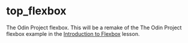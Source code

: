 # top_flexbox

The Odin Project flexbox.
This will be a remake of the The Odin Project flexbox example in
the [Introduction to Flexbox](https://www.theodinproject.com/lessons/foundations-introduction-to-flexbox) lesson.